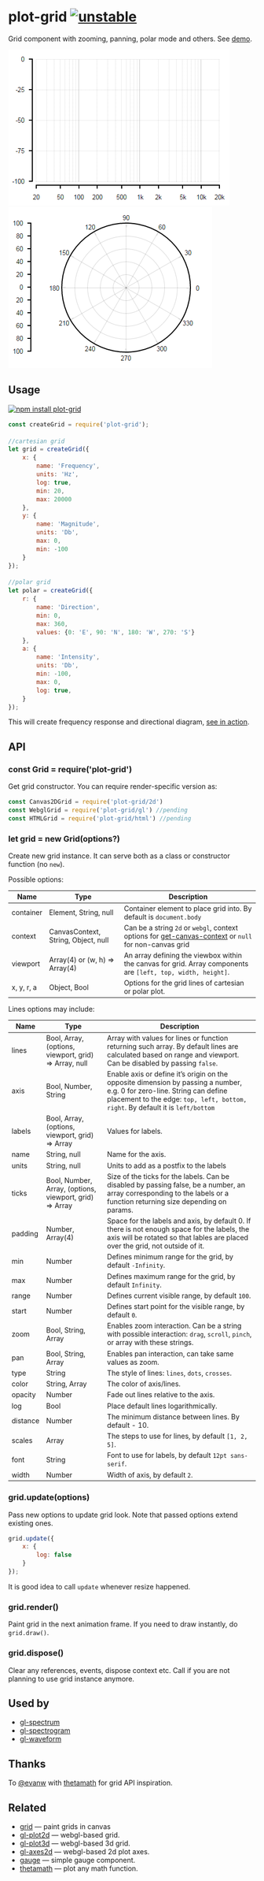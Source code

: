 # plot-grid [![unstable](http://badges.github.io/stability-badges/dist/unstable.svg)](http://github.com/badges/stability-badges)

Grid component with zooming, panning, polar mode and others. See [demo](https://dfcreative.github.io/plot-grid).

[![logarithmic grid](https://raw.githubusercontent.com/dfcreative/plot-grid/gh-pages/images/log.png "Logarithmic grid")](http://dfcreative.github.io/plot-grid/log.html) [![polar grid](https://raw.githubusercontent.com/dfcreative/plot-grid/gh-pages/images/polar.png "Polar grid")](http://dfcreative.github.io/plot-grid/)

## Usage

[![npm install plot-grid](https://nodei.co/npm/plot-grid.png?mini=true)](https://npmjs.org/package/plot-grid/)

```js
const createGrid = require('plot-grid');

//cartesian grid
let grid = createGrid({
	x: {
		name: 'Frequency',
		units: 'Hz',
		log: true,
		min: 20,
		max: 20000
	},
	y: {
		name: 'Magnitude',
		units: 'Db',
		max: 0,
		min: -100
	}
});

//polar grid
let polar = createGrid({
	r: {
		name: 'Direction',
		min: 0,
		max: 360,
		values: {0: 'E', 90: 'N', 180: 'W', 270: 'S'}
	},
	a: {
		name: 'Intensity',
		units: 'Db',
		min: -100,
		max: 0,
		log: true,
	}
});
```

This will create frequency response and directional diagram, [see in action](http://requirebin.com/?gist=e6371d3310dff351c027edf0bf2a9492).

## API

### const Grid = require('plot-grid')

Get grid constructor. You can require render-specific version as:

```js
const Canvas2DGrid = require('plot-grid/2d')
const WebglGrid = require('plot-grid/gl') //pending
const HTMLGrid = require('plot-grid/html') //pending
```

### let grid = new Grid(options?)

Create new grid instance. It can serve both as a class or constructor function (no `new`).

Possible options:

| Name | Type | Description |
|---|---|---|
| container | Element, String, null | Container element to place grid into. By default is `document.body` |
| context | CanvasContext, String, Object, null | Can be a string `2d` or `webgl`, context options for [get-canvas-context](https://npmjs.org/package/get-canvas-context) or `null` for non-canvas grid |
| viewport | Array(4) or (w, h) => Array(4) | An array defining the viewbox within the canvas for grid. Array components are `[left, top, width, height]`.
| x, y, r, a | Object, Bool | Options for the grid lines of cartesian or polar plot.  |


Lines options may include:

| Name | Type | Description |
|---|---|---|
| lines | Bool, Array, (options, viewport, grid) => Array, null | Array with values for lines or function returning such array. By default lines are calculated based on range and viewport. Can be disabled by passing `false`. |
| axis | Bool, Number, String | Enable axis or define it’s origin on the opposite dimension by passing a number, e.g. 0 for zero-line. String can define placement to the edge: `top, left, bottom, right`. By default it is `left/bottom` |
| labels | Bool, Array, (options, viewport, grid) => Array | Values for labels. |
| name | String, null | Name for the axis. |
| units | String, null | Units to add as a postfix to the labels |
| ticks | Bool, Number, Array, (options, viewport, grid) => Array | Size of the ticks for the labels. Can be disabled by passing false, be a number, an array corresponding to the labels or a function returning size depending on params. |
| padding | Number, Array(4) | Space for the labels and axis, by default 0. If there is not enough space for the labels, the axis will be rotated so that lables are placed over the grid, not outside of it. |
| min | Number | Defines minimum range for the grid, by default `-Infinity`. |
| max | Number | Defines maximum range for the grid, by default `Infinity`. |
| range | Number | Defines current visible range, by default `100`.  |
| start | Number | Defines start point for the visible range, by default `0`.  |
| zoom | Bool, String, Array | Enables zoom interaction. Can be a string with possible interaction: `drag`, `scroll`, `pinch`, or array with these strings. |
| pan | Bool, String, Array | Enables pan interaction, can take same values as zoom. |
| type | String | The style of lines: `lines`, `dots`, `crosses`. |
| color | String, Array | The color of axis/lines. |
| opacity | Number | Fade out lines relative to the axis. |
| log | Bool | Place default lines logarithmically. |
| distance | Number | The minimum distance between lines. By default - 10. |
| scales | Array | The steps to use for lines, by default `[1, 2, 5]`. |
| font | String | Font to use for labels, by default `12pt sans-serif`. |
| width | Number | Width of axis, by default `2`. |


### grid.update(options)

Pass new options to update grid look. Note that passed options extend existing ones.

```js
grid.update({
	x: {
		log: false
	}
});
```

It is good idea to call `update` whenever resize happened.

### grid.render()

Paint grid in the next animation frame. If you need to draw instantly, do `grid.draw()`.

### grid.dispose()

Clear any references, events, dispose context etc. Call if you are not planning to use grid instance anymore.


## Used by

* [gl-spectrum](https://github.com/audio-lab/gl-spectrum)
* [gl-spectrogram](https://github.com/audio-lab/gl-spectrogram)
* [gl-waveform](https://github.com/audio-lab/gl-waveform)

## Thanks

To [@evanw](https://github.com/evanw) with [thetamath](http://thetamath.com/app/y=x%5E(3)-x) for grid API inspiration.

## Related

* [grid](https://github.com/bit101/grid) — paint grids in canvas
* [gl-plot2d](https://www.npmjs.com/package/gl-plot2d) — webgl-based grid.
* [gl-plot3d](https://www.npmjs.com/package/gl-plot3d) — webgl-based 3d grid.
* [gl-axes2d](https://www.npmjs.com/package/gl-axes2d) — webgl-based 2d plot axes.
* [gauge](https://www.npmjs.com/package/component-gauge) — simple gauge component.
* [thetamath](http://thetamath.com/app/) — plot any math function.
